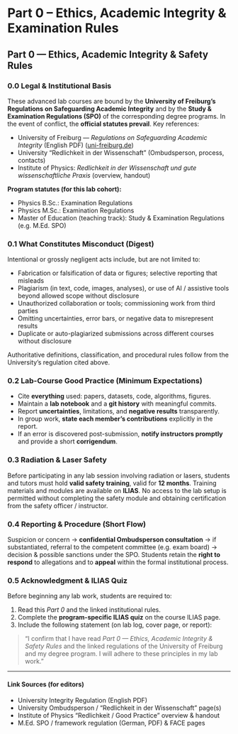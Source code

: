 # Part 0 – Ethics, Academic Integrity & Examination Rules

## Part 0 — Ethics, Academic Integrity & Safety Rules

### 0.0 Legal & Institutional Basis

These advanced lab courses are bound by the **University of Freiburg’s Regulations on Safeguarding Academic Integrity** and by the **Study & Examination Regulations (SPO)** of the corresponding degree programs. In the event of conflict, the **official statutes prevail**. Key references:

* University of Freiburg — _Regulations on Safeguarding Academic Integrity_ (English PDF) ([uni-freiburg.de](https://uni-freiburg.de/wp-content/uploads/Uni-Freiburg-Ordnung-Redlichkeit-in-der-Wissenschaft-en.pdf?utm_source=chatgpt.com))
* University “Redlichkeit in der Wissenschaft” (Ombudsperson, process, contacts)
* Institute of Physics: _Redlichkeit in der Wissenschaft und gute wissenschaftliche Praxis_ (overview, handout)

**Program statutes (for this lab cohort):**

* Physics B.Sc.: Examination Regulations
* Physics M.Sc.: Examination Regulations
* Master of Education (teaching track): Study & Examination Regulations (e.g. M.Ed. SPO)

### 0.1 What Constitutes Misconduct (Digest)

Intentional or grossly negligent acts include, but are not limited to:

* Fabrication or falsification of data or figures; selective reporting that misleads
* Plagiarism (in text, code, images, analyses), or use of AI / assistive tools beyond allowed scope without disclosure
* Unauthorized collaboration or tools; commissioning work from third parties
* Omitting uncertainties, error bars, or negative data to misrepresent results
* Duplicate or auto-plagiarized submissions across different courses without disclosure

Authoritative definitions, classification, and procedural rules follow from the University’s regulation cited above.

### 0.2 Lab-Course Good Practice (Minimum Expectations)

* Cite **everything** used: papers, datasets, code, algorithms, figures.
* Maintain a **lab notebook** and a **git history** with meaningful commits.
* Report **uncertainties**, limitations, and **negative results** transparently.
* In group work, **state each member’s contributions** explicitly in the report.
* If an error is discovered post-submission, **notify instructors promptly** and provide a short **corrigendum**.

### 0.3 Radiation & Laser Safety

Before participating in any lab session involving radiation or lasers, students and tutors must hold **valid safety training**, valid for **12 months**. Training materials and modules are available on **ILIAS**. No access to the lab setup is permitted without completing the safety module and obtaining certification from the safety officer / instructor.

### 0.4 Reporting & Procedure (Short Flow)

Suspicion or concern → **confidential Ombudsperson consultation** → if substantiated, referral to the competent committee (e.g. exam board) → decision & possible sanctions under the SPO. Students retain the **right to respond** to allegations and to **appeal** within the formal institutional process.

### 0.5 Acknowledgment & ILIAS Quiz

Before beginning any lab work, students are required to:

1. Read this _Part 0_ and the linked institutional rules.
2. Complete the **program-specific ILIAS quiz** on the course ILIAS page.
3. Include the following statement (on lab log, cover page, or report):

> “I confirm that I have read _Part 0 — Ethics, Academic Integrity & Safety Rules_ and the linked regulations of the University of Freiburg and my degree program. I will adhere to these principles in my lab work.”

***

#### Link Sources (for editors)

* University Integrity Regulation (English PDF)
* University Ombudsperson / “Redlichkeit in der Wissenschaft” page(s)
* Institute of Physics “Redlichkeit / Good Practice” overview & handout
* M.Ed. SPO / framework regulation (German, PDF) & FACE pages
